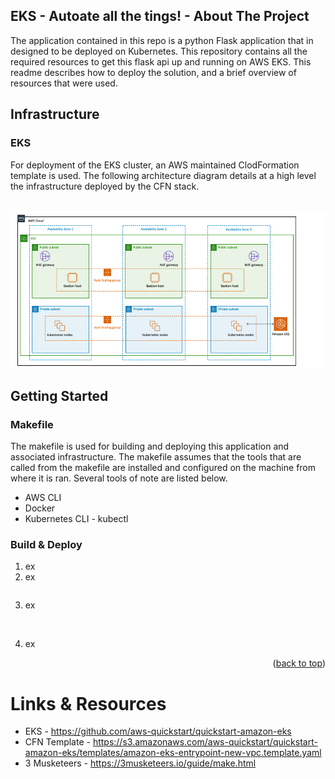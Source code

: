 
<a name="readme-top"></a>

<!-- ABOUT THE PROJECT -->
## EKS - Autoate all the tings! - About The Project

The application contained in this repo is a python Flask application that in designed to be deployed on Kubernetes. This repository contains all the required resources to get this flask api up and running on AWS EKS. This readme describes how to deploy the solution, and a brief overview of resources that were used. 


## Infrastructure 

### EKS 

For deployment of the EKS cluster, an AWS maintained ClodFormation template is used. The following architecture diagram details at a high level the infrastructure deployed by the CFN stack. 

<br />
<div align="center">
  <a href="https://github.com/github_username/repo_name">
    <img src="architecture_diagram.png">
  </a>
</div>
</div>


## Getting Started 

### Makefile

The makefile is used for building and deploying this application and associated infrastructure. The makefile assumes that the tools that are called from the makefile are installed and configured on the machine from where it is ran. Several tools of note are listed below.
* AWS CLI
* Docker
* Kubernetes CLI - kubectl 


### Build & Deploy

1. ex
2. ex
   ```sh
   ```
3. ex
   ```sh
    
   ```
4. ex
  

<p align="right">(<a href="#readme-top">back to top</a>)</p>



# Links & Resources  
* EKS  - https://github.com/aws-quickstart/quickstart-amazon-eks
* CFN Template - https://s3.amazonaws.com/aws-quickstart/quickstart-amazon-eks/templates/amazon-eks-entrypoint-new-vpc.template.yaml
* 3 Musketeers - https://3musketeers.io/guide/make.html






